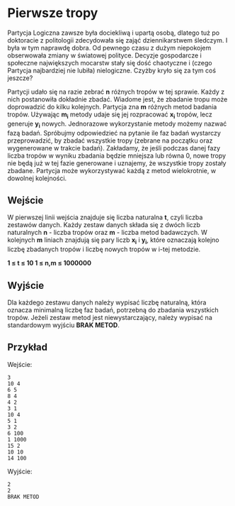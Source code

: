 # Pierwsze tropy

Partycja Logiczna zawsze była dociekliwą i upartą osobą, dlatego tuż po doktoracie z politologii zdecydowała się zająć dziennikarstwem śledczym. I była w tym naprawdę dobra. Od pewnego czasu z dużym niepokojem obserwowała zmiany w światowej polityce. Decyzje gospodarcze i społeczne największych mocarstw stały się dość chaotyczne i (czego Partycja najbardziej nie lubiła) nielogiczne. Czyżby kryło się za tym coś jeszcze?

Partycji udało się na razie zebrać **n** różnych tropów w tej sprawie. Każdy z nich postanowiła dokładnie zbadać. Wiadome jest, że zbadanie tropu może doprowadzić do kilku kolejnych. Partycja zna **m** różnych metod badania tropów. Używając **m<sub>i</sub>** metody udaje się jej rozpracować **x<sub>i</sub>** tropów, lecz generuje **y<sub>i</sub>** nowych. Jednorazowe wykorzystanie metody możemy nazwać fazą badań. Spróbujmy odpowiedzieć na pytanie ile faz badań wystarczy przeprowadzić, by zbadać wszystkie tropy (zebrane na początku oraz wygenerowane w trakcie badań). Zakładamy, że jeśli podczas danej fazy liczba tropów w wyniku zbadania będzie mniejsza lub równa 0, nowe tropy nie będą już w tej fazie generowane i uznajemy, że wszystkie tropy zostały zbadane. Partycja może wykorzystywać każdą z metod wielokrotnie, w dowolnej kolejności.

## Wejście
W pierwszej linii wejścia znajduje się liczba naturalna **t**, czyli liczba zestawów danych. Każdy zestaw danych składa się z dwóch liczb naturalnych **n** - liczba tropów oraz **m** - liczba metod badawczych. W kolejnych **m** liniach znajdują się pary liczb **x<sub>i</sub>** i **y<sub>i</sub>**, które oznaczają kolejno liczbę zbadanych tropów i liczbę nowych tropów w i-tej metodzie.

**1 ≤ t ≤ 10
1 ≤ n,m ≤ 1000000**

## Wyjście
Dla każdego zestawu danych należy wypisać liczbę naturalną, która oznacza minimalną liczbę faz badań, potrzebną do zbadania wszystkich tropów. Jeżeli zestaw metod jest niewystarczający, należy wypisać na standardowym wyjściu **BRAK METOD**.

## Przykład
Wejście:
```
3
10 4
6 5
8 4
4 2
3 1
10 4
5 1
3 2
6 100
1 1000
15 2
10 10
14 100
```
Wyjście:
```
2
2
BRAK METOD
```